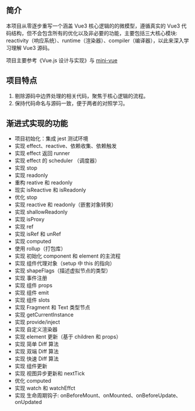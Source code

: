 ## 简介
本项目从零逐步重写一个涵盖 Vue3 核心逻辑的的微模型，遵循真实的 Vue3 代码结构，但不会包含所有的优化以及非必要的功能，主要包括三大核心模块: reactivity（响应系统）、runtime（渲染器）、compiler（编译器），以此来深入学习理解 Vue3 源码。

项目主要参考《Vue.js 设计与实现》与 [mini-vue](https://github.com/cuixiaorui/mini-vue)

## 项目特点
1. 剔除源码中边界处理的相关代码，聚焦于核心逻辑的流程。
2. 保持代码命名与源码一致，便于两者的对照学习。 

## 渐进式实现的功能
- 项目初始化：集成 jest 测试环境
- 实现 effect、reactive、依赖收集、依赖触发
- 实现 effect 返回 runner
- 实现 effect 的 scheduler （调度器）
- 实现 stop
- 实现 readonly
- 重构 reative 和 readonly
- 现实 isReactive 和 isReadonly
- 优化 stop
- 实现 reactive 和 readonly（嵌套对象转换）
- 实现 shallowReadonly
- 实现 isProxy
- 实现 ref
- 实现 isRef 和 unRef
- 实现 computed
- 使用 rollup（打包库）
- 实现 初始化 component 和 element 的主流程
- 实现 组件代理对象（setup 中 this 的指向）
- 实现 shapeFlags（描述虚拟节点的类型）
- 实现 事件注册
- 实现 组件 props
- 实现 组件 emit
- 实现 组件 slots
- 实现 Fragment 和 Text 类型节点
- 实现 getCurrentInstance
- 实现 provide/inject
- 实现 自定义渲染器
- 实现 element 更新（基于 children 和 props）
- 实现 简单 Diff 算法
- 实现 双端 Diff 算法
- 实现 快速 Diff 算法
- 实现 组件更新
- 实现 视图异步更新和 nextTick
- 优化 computed
- 实现 watch 和 watchEffct
- 实现 生命周期钩子: onBeforeMount、onMounted、onBeforeUpdate、onUpdated

